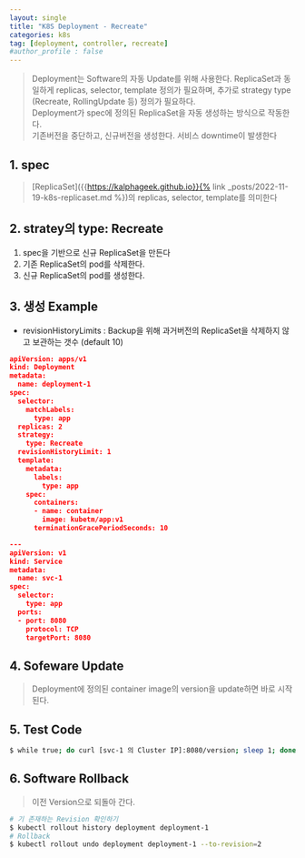 ```yaml
---
layout: single
title: "K8S Deployment - Recreate"
categories: k8s
tag: [deployment, controller, recreate]
#author_profile : false
---
```




> Deployment는 Software의 자동 Update를 위해 사용한다. ReplicaSet과 동일하게 replicas, selector, template 정의가 필요하며, 추가로 strategy type (Recreate, RollingUpdate 등) 정의가 필요하다. <br>Deployment가 spec에 정의된 ReplicaSet을 자동 생성하는 방식으로 작동한다.<br>
> 기존버전을 중단하고, 신규버전을 생성한다. 서비스 downtime이 발생한다

## 1. spec

> [ReplicaSet]({{https://kalphageek.github.io}}{% link _posts/2022-11-19-k8s-replicaset.md %})의 replicas, selector, template를 의미한다

## 2. stratey의 type: Recreate

1. spec을 기반으로 신규 ReplicaSet을 만든다
2. 기존 ReplicaSet의  pod를 삭제한다.
3. 신규 ReplicaSet의 pod를 생성한다.

## 3. 생성 Example

* revisionHistoryLimits : Backup을 위해 과거버전의  ReplicaSet을 삭제하지 않고 보관하는 갯수 (default 10)

```json
apiVersion: apps/v1
kind: Deployment
metadata:
  name: deployment-1
spec:
  selector:
    matchLabels:
      type: app
  replicas: 2
  strategy:
    type: Recreate
  revisionHistoryLimit: 1
  template:
    metadata:
      labels:
        type: app
    spec:
      containers:
      - name: container
        image: kubetm/app:v1
      terminationGracePeriodSeconds: 10

---
apiVersion: v1
kind: Service
metadata:
  name: svc-1
spec:
  selector:
    type: app
  ports:
  - port: 8080
    protocol: TCP
    targetPort: 8080
```

## 4. Sofeware Update

> Deployment에 정의된 container image의 version을 update하면 바로 시작된다.

## 5. Test Code
```bash
$ while true; do curl [svc-1 의 Cluster IP]:8080/version; sleep 1; done
```

## 6.  Software Rollback
> 이전 Version으로 되돌아 간다.

```bash
# 기 존재하는 Revision 확인하기
$ kubectl rollout history deployment deployment-1
# Rollback
$ kubectl rollout undo deployment deployment-1 --to-revision=2
```
